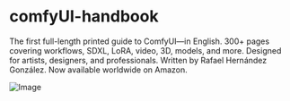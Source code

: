 # comfyUI-handbook
The first full-length printed guide to ComfyUI—in English. 300+ pages covering workflows, SDXL, LoRA, video, 3D, models, and more. Designed for artists, designers, and professionals. Written by Rafael Hernández González. Now available worldwide on Amazon.


   ![Image](https://github.com/user-attachments/assets/bdb59ef5-16b6-4113-9380-2b0b51add5ee)
